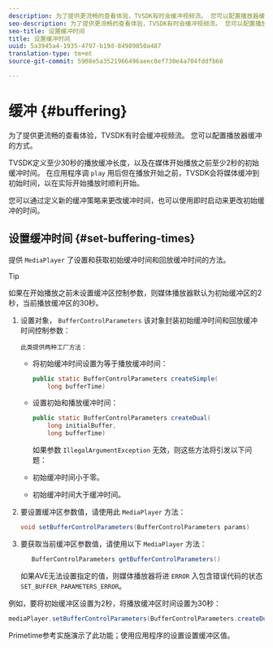 ```yaml
---
description: 为了提供更流畅的查看体验，TVSDK有时会缓冲视频流。 您可以配置播放器缓冲的方式。
seo-description: 为了提供更流畅的查看体验，TVSDK有时会缓冲视频流。 您可以配置播放器缓冲的方式。
seo-title: 设置缓冲时间
title: 设置缓冲时间
uuid: 5a3945a4-1935-4797-b19d-84989850a487
translation-type: tm+mt
source-git-commit: 5908e5a3521966496aeec0ef730e4a704fddfb68

---
```



# 缓冲 {#buffering}

为了提供更流畅的查看体验，TVSDK有时会缓冲视频流。 您可以配置播放器缓冲的方式。

TVSDK定义至少30秒的播放缓冲长度，以及在媒体开始播放之前至少2秒的初始缓冲时间。 在应用程序调 `play` 用后但在播放开始之前，TVSDK会将媒体缓冲到初始时间，以在实际开始播放时顺利开始。

您可以通过定义新的缓冲策略来更改缓冲时间，也可以使用即时启动来更改初始缓冲的时间。

## 设置缓冲时间 {#set-buffering-times}

提供 `MediaPlayer` 了设置和获取初始缓冲时间和回放缓冲时间的方法。

>[!TIP]
>
>如果在开始播放之前未设置缓冲区控制参数，则媒体播放器默认为初始缓冲区的2秒，当前播放缓冲区的30秒。

1. 设置对象， `BufferControlParameters` 该对象封装初始缓冲时间和回放缓冲时间控制参数：

       此类提供两种工厂方法：
   
   * 将初始缓冲时间设置为等于播放缓冲时间：

      ```java
      public static BufferControlParameters createSimple( 
          long bufferTime)
      ```

   * 设置初始和播放缓冲时间：

      ```java
      public static BufferControlParameters createDual( 
          long initialBuffer,   
          long bufferTime)
      ```

      如果参数 `IllegalArgumentException` 无效，则这些方法将引发以下问题：

   * 初始缓冲时间小于零。
   * 初始缓冲时间大于缓冲时间。

1. 要设置缓冲区参数值，请使用此 `MediaPlayer` 方法：

   ```java
   void setBufferControlParameters(BufferControlParameters params)
   ```

1. 要获取当前缓冲区参数值，请使用以下 `MediaPlayer` 方法：

   ```java
      BufferControlParameters getBufferControlParameters()  
   ```

   如果AVE无法设置指定的值，则媒体播放器将进 `ERROR` 入包含错误代码的状态 `SET_BUFFER_PARAMETERS_ERROR`。

<!--<a id="example_B5C5004188574D8D8AB8525742767280"></a>-->

例如，要将初始缓冲区设置为2秒，将播放缓冲区时间设置为30秒：

```java
mediaPlayer.setBufferControlParameters(BufferControlParameters.createDual(2000, 30000));
```

Primetime参考实施演示了此功能；使用应用程序的设置设置缓冲区值。